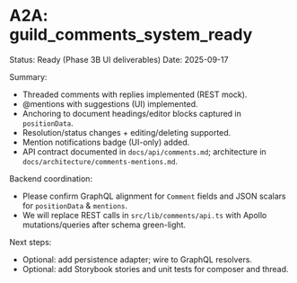 # A2A: guild_comments_system_ready

Status: Ready (Phase 3B UI deliverables)
Date: 2025-09-17

Summary:
- Threaded comments with replies implemented (REST mock).
- @mentions with suggestions (UI) implemented.
- Anchoring to document headings/editor blocks captured in `positionData`.
- Resolution/status changes + editing/deleting supported.
- Mention notifications badge (UI-only) added.
- API contract documented in `docs/api/comments.md`; architecture in `docs/architecture/comments-mentions.md`.

Backend coordination:
- Please confirm GraphQL alignment for `Comment` fields and JSON scalars for `positionData` & `mentions`.
- We will replace REST calls in `src/lib/comments/api.ts` with Apollo mutations/queries after schema green-light.

Next steps:
- Optional: add persistence adapter; wire to GraphQL resolvers.
- Optional: add Storybook stories and unit tests for composer and thread.

